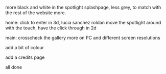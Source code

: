 

more black and white in the spotlight splashpage, less grey, to match with the rest of the website more.

home:
click to enter in 3d, lucia sanchez roldan
move the spotlight around with the touch, have the click through in 2d

main:
crosscheck the gallery more on PC and different screen resolutions

add a bit of colour

add a credits page

all done